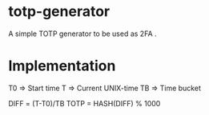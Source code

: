 # totp-generator
A simple TOTP generator to be used as 2FA .

# Implementation

T0 => Start time
T => Current UNIX-time
TB => Time bucket

DIFF = (T-T0)/TB
TOTP = HASH(DIFF) % 1000
